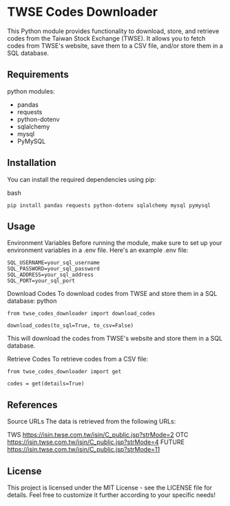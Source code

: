 # TWSE Codes Downloader

This Python module provides functionality to download, store, and retrieve codes from the Taiwan Stock Exchange (TWSE). It allows you to fetch codes from TWSE's website, save them to a CSV file, and/or store them in a SQL database.

## Requirements
python modules:
- pandas
- requests
- python-dotenv
- sqlalchemy
- mysql
- PyMySQL

## Installation

You can install the required dependencies using pip:

bash
```
pip install pandas requests python-dotenv sqlalchemy mysql pymysql
```

## Usage


Environment Variables
Before running the module, make sure to set up your environment variables in a .env file. Here's an example .env file:
```
SQL_USERNAME=your_sql_username
SQL_PASSWORD=your_sql_password
SQL_ADDRESS=your_sql_address
SQL_PORT=your_sql_port
```


Download Codes
To download codes from TWSE and store them in a SQL database:
python
```
from twse_codes_downloader import download_codes

download_codes(to_sql=True, to_csv=False)
```
This will download the codes from TWSE's website and store them in a SQL database.


Retrieve Codes
To retrieve codes from a CSV file:
```
from twse_codes_downloader import get

codes = get(details=True)
```

## References
Source URLs
The data is retrieved from the following URLs:

TWS https://isin.twse.com.tw/isin/C_public.jsp?strMode=2
OTC https://isin.twse.com.tw/isin/C_public.jsp?strMode=4
FUTURE https://isin.twse.com.tw/isin/C_public.jsp?strMode=11

## License
This project is licensed under the MIT License - see the LICENSE file for details.
Feel free to customize it further according to your specific needs!
